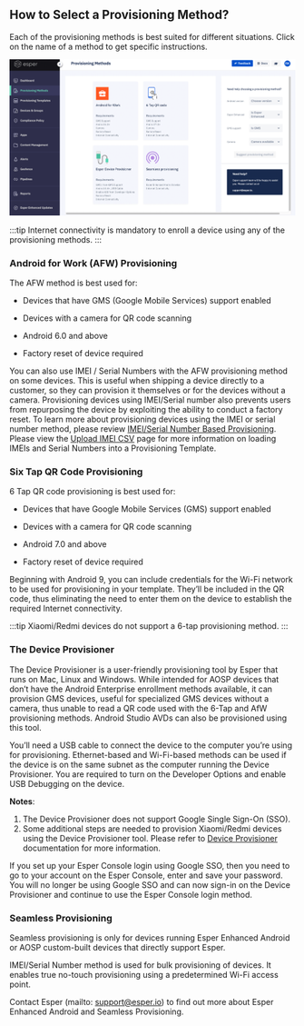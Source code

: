 
## How to Select a Provisioning Method?

Each of the provisioning methods is best suited for different situations. Click on the name of a method to get specific instructions.

![provisioning methods](./images/ProvisioningMethod_MainPage.png)

:::tip
Internet connectivity is mandatory to enroll a device using any of the provisioning methods.
:::

### Android for Work (AFW) Provisioning

The AFW method is best used for:

* Devices that have GMS (Google Mobile Services) support enabled

* Devices with a camera for QR code scanning

* Android 6.0 and above

* Factory reset of device required

You can also use IMEI / Serial Numbers with the AFW provisioning method on some devices. This is useful when shipping a device directly to a customer, so they can provision it themselves or for the devices without a camera. Provisioning devices using IMEI/Serial number also prevents users from repurposing the device by exploiting the ability to conduct a factory reset. To learn more about provisioning devices using the IMEI or serial number method, please review [IMEI/Serial Number Based Provisioning](./imei-provisioning.md). Please view the [Upload IMEI CSV](../provisioning-template/upload-imei.md) page for more information on loading IMEIs and Serial Numbers into a Provisioning Template.

### Six Tap QR Code Provisioning

6 Tap QR code provisioning is best used for:

* Devices that have Google Mobile Services (GMS) support enabled

* Devices with a camera for QR code scanning

* Android 7.0 and above

* Factory reset of device required

Beginning with Android 9, you can include credentials for the Wi-Fi network to be used for provisioning in your template. They’ll be included in the QR code, thus eliminating the need to enter them on the device to establish the required Internet connectivity.

:::tip
Xiaomi/Redmi devices do not support a 6-tap provisioning method.
:::

### The Device Provisioner

The Device Provisioner is a user-friendly provisioning tool by Esper that runs on Mac, Linux and Windows. While intended for AOSP devices that don’t have the Android Enterprise enrollment methods available, it can provision GMS devices, useful for specialized GMS devices without a camera, thus unable to read a QR code used with the 6-Tap and AfW provisioning methods. Android Studio AVDs can also be provisioned using this tool.


You’ll need a USB cable to connect the device to the computer you’re using for provisioning. Ethernet-based and Wi-Fi-based methods can be used if the device is on the same subnet as the computer running the Device Provisioner. You are required to turn on the Developer Options and enable USB Debugging on the device.

**Notes**: 
1) The Device Provisioner does not support Google Single Sign-On (SSO).
2) Some additional steps are needed to provision Xiaomi/Redmi devices using the Device Provisioner tool. Please refer to [Device Provisioner](https://docs.esper.io/home/provisioner.html) documentation for more information.

If you set up your Esper Console login using Google SSO, then you need to go to your account on the Esper Console, enter and save your password. You will no longer be using Google SSO and can now sign-in on the Device Provisioner and continue to use the Esper Console login method.

### Seamless Provisioning

Seamless provisioning is only for devices running Esper Enhanced Android or AOSP custom-built devices that directly support Esper.

IMEI/Serial Number method is used for bulk provisioning of devices. It enables true no-touch provisioning using a predetermined Wi-Fi access point.

Contact Esper (mailto: [support@esper.io](mailto:support@esper.io)) to find out more about Esper Enhanced Android and Seamless Provisioning.
